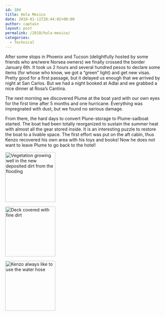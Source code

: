 ```yaml
---
id: 104
title: Hola Mexico
date: 2010-01-11T20:44:02+00:00
author: captain
layout: post
permalink: /2010/hola-mexico/
categories:
  - Technical
---
```

After some stops in Phoenix and Tucson (delightfully hosted by some friends who
are/were Norsea owners) we finally crossed the border January 6th. It took us 2
hours and several hundred pesos to declare some items (for whose who know, we
got a &#8220;green&#8221; light) and get new visas. Pretty good for a first
passage, but it delayed us enough that we arrived by night at San Carlos. But we
had a night booked at Adlai and we grabbed a nice dinner at Rosa&#8217;s
Cantina.

The next morning we discovered Plume at the boat yard with our own eyes for the
first time after 5 months and one hurricane. Everything was impregnated with
dust, but we found no serious damage.

From there, the hard days to convert Plune-storage to Plume-sailboat started.
The boat had been totally reorganized to sustain the summer heat with almost all
the gear stored inside. It is an interesting puzzle to restore the boat to a
livable space. The first effort was put on the aft cabin, thus Kenzo recovered
his own area with his toys and books! Now he does not want to leave Plume to go
back to the hotel!

<div id='gallery-1' class='gallery galleryid-104 gallery-columns-3 gallery-size-thumbnail'>
  <dl class='gallery-item'>
    <dt class='gallery-icon landscape'>
      <a href='http://plume.flupes.org/blog/2010/hola-mexico/2010-01-07_jungleyard/'><img width="160" height="160" src="/assets/2010/01/2010-01-07_JungleYard-160x160.jpg" class="attachment-thumbnail size-thumbnail" alt="Vegetation growing well in the new deposited dirt from the flooding" /></a>
    </dt>
  </dl>
  
  <dl class='gallery-item'>
    <dt class='gallery-icon landscape'>
      <a href='http://plume.flupes.org/blog/2010/hola-mexico/2010-01-07_dirtydeck/'><img width="160" height="160" src="/assets/2010/01/2010-01-07_DirtyDeck-160x160.jpg" class="attachment-thumbnail size-thumbnail" alt="Deck covered with fine dirt" /></a>
    </dt>
  </dl>
  
  <dl class='gallery-item'>
    <dt class='gallery-icon landscape'>
      <a href='http://plume.flupes.org/blog/2010/hola-mexico/2010-01-07_kenzocleaning/'><img width="160" height="160" src="/assets/2010/01/2010-01-07_KenzoCleaning-160x160.jpg" class="attachment-thumbnail size-thumbnail" alt="Kenzo always like to use the water hose" /></a>
    </dt>
  </dl>
  
  <br style="clear: both" />
</div>